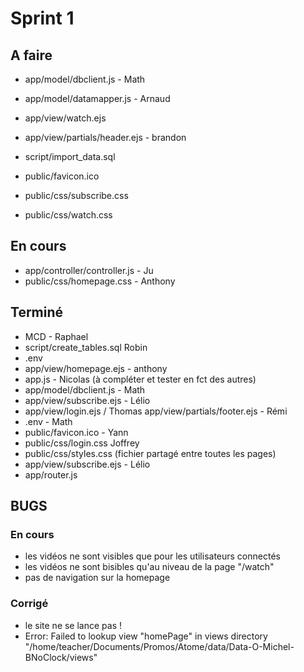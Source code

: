 # Sprint 1

## A faire



- app/model/dbclient.js - Math
- app/model/datamapper.js - Arnaud
- app/view/watch.ejs

- app/view/partials/header.ejs - brandon


- script/import_data.sql
- public/favicon.ico

- public/css/subscribe.css
- public/css/watch.css

## En cours


- app/controller/controller.js - Ju
- public/css/homepage.css - Anthony

## Terminé

- MCD - Raphael
- script/create_tables.sql Robin
- .env
- app/view/homepage.ejs - anthony
- app.js - Nicolas (à compléter et tester en fct des autres)
- app/model/dbclient.js - Math
- app/view/subscribe.ejs - Lélio
- app/view/login.ejs / Thomas
 app/view/partials/footer.ejs - Rémi
- .env - Math
- public/favicon.ico - Yann
- public/css/login.css  Joffrey
- public/css/styles.css (fichier partagé entre toutes les pages)
- app/view/subscribe.ejs - Lélio 
- app/router.js

## BUGS

### En cours

- les vidéos ne sont visibles que pour les utilisateurs connectés
- les vidéos ne sont bisibles qu'au niveau de la page "/watch"
- pas de navigation sur la homepage
 
### Corrigé

- le site ne se lance pas !
- Error: Failed to lookup view "homePage" in views directory "/home/teacher/Documents/Promos/Atome/data/Data-O-Michel-BNoClock/views"